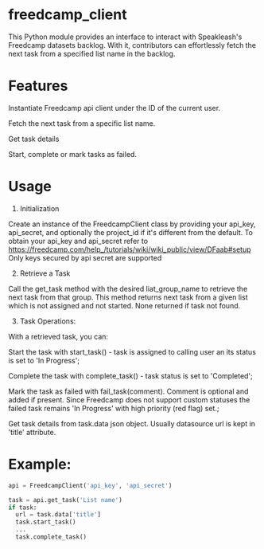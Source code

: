 # freedcamp_client
This Python module provides an interface to interact with Speakleash's Freedcamp datasets backlog. With it, contributors can effortlessly fetch the next task from a specified list name in the backlog.


# Features
Instantiate Freedcamp api client under the ID of the current user.

Fetch the next task from a specific list name.

Get task details

Start, complete or mark tasks as failed.

# Usage
1. Initialization
   
Create an instance of the FreedcampClient class by providing your api_key, api_secret, and optionally the project_id if it's different from the default.
To obtain your api_key and api_secret refer to https://freedcamp.com/help_/tutorials/wiki/wiki_public/view/DFaab#setup
Only keys secured by api secret are supported

2. Retrieve a Task
   
Call the get_task method with the desired liat_group_name to retrieve the next task from that group. This method returns next task from a given list which is not assigned and not started. None returned if task not found.

3. Task Operations:

With a retrieved task, you can:

Start the task with start_task() - task is assigned to calling user an its status is set to 'In Progress';

Complete the task with complete_task() - task status is set to 'Completed';

Mark the task as failed with fail_task(comment). Comment is optional and added if present. Since Freedcamp does not support custom statuses the failed task remains 'In Progress' with high priority (red flag) set.;

Get task details from task.data json object. Usually datasource url is kept in 'title' attribute.

# Example:
```python
api = FreedcampClient('api_key', 'api_secret')

task = api.get_task('List name')
if task:
  url = task.data['title']
  task.start_task()
  ...
  task.complete_task()
  

  


